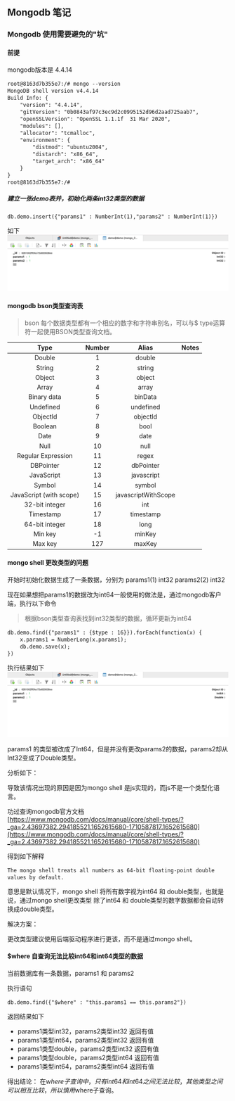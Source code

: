 ## Mongodb 笔记

### Mongodb 使用需要避免的"坑"

#### 前提

mongodb版本是 4.4.14

```shell
root@8163d7b355e7:/# mongo --version
MongoDB shell version v4.4.14
Build Info: {
    "version": "4.4.14",
    "gitVersion": "0b0843af97c3ec9d2c0995152d96d2aad725aab7",
    "openSSLVersion": "OpenSSL 1.1.1f  31 Mar 2020",
    "modules": [],
    "allocator": "tcmalloc",
    "environment": {
        "distmod": "ubuntu2004",
        "distarch": "x86_64",
        "target_arch": "x86_64"
    }
}
root@8163d7b355e7:/# 
```

##### 建立一张demo表并，初始化两条int32类型的数据

```shell
db.demo.insert({"params1" : NumberInt(1),"params2" : NumberInt(1)})
```

如下
![img.png](img.png)

#### mongodb bson类型查询表

> bson 每个数据类型都有一个相应的数字和字符串别名，可以与$ type运算符一起使用BSON类型查询文档。

| Type | Number | Alias | Notes |
| :----: | :----:  | :----: | :----: |
| Double |    1 | double |  |
| String | 2 | string |  |
| Object | 3 | object |  |
| Array | 4 | array |  |
| Binary data     | 5 | binData  |  |
| Undefined | 6 | undefined |  |
| ObjectId | 7 | objectId |  |
| Boolean | 8 | bool |  |
| Date | 9 | date |  |
| Null | 10 | null |  |
| Regular Expression     | 11 | regex |  |
| DBPointer  | 12 | dbPointer |  |
| JavaScript | 13 | javascript |  |
| Symbol | 14 | symbol |  |
| JavaScript (with scope)     | 15 | javascriptWithScope |  |
| 32-bit integer    | 16 | int |  |
| Timestamp     | 17 | timestamp |  |
| 64-bit integer         | 18 | long |  |
| Min key        | -1 | minKey |  |
| Max key     | 127  | maxKey |  |

#### mongo shell 更改类型的问题

开始时初始化数据生成了一条数据，分别为 params1(1) int32 params2(2) int32

现在如果想把params1的数据改为int64一般使用的做法是，通过mongodb客户端，执行以下命令
> 根据bson类型查询表找到int32类型的数据，循环更新为int64

```shell
db.demo.find({"params1" : {$type : 16}}).forEach(function(x) {
	x.params1 = NumberLong(x.params1);
	db.demo.save(x);
})
```

执行结果如下
![img_1.png](img_1.png)

params1 的类型被改成了Int64，但是并没有更改params2的数据，params2却从Int32变成了Double类型。

分析如下：

导致该情况出现的原因是因为mongo shell 是js实现的，而js不是一个类型化语言。

功过查询mongodb官方文档
[https://www.mongodb.com/docs/manual/core/shell-types/?_ga=2.43697382.294185521.1652615680-1710587817.1652615680](https://www.mongodb.com/docs/manual/core/shell-types/?_ga=2.43697382.294185521.1652615680-1710587817.1652615680)

得到如下解释

```text
The mongo shell treats all numbers as 64-bit floating-point double values by default.
```

意思是默认情况下，mongo shell 将所有数字视为int64 和 double类型，也就是说，通过mongo shell更改类型 除了int64 和 double类型的数字数据都会自动转换成double类型。

解决方案：

更改类型建议使用后端驱动程序进行更该，而不是通过mongo shell。

#### $where 自查询无法比较int64和int64类型的数据

当前数据库有一条数据，params1 和 params2

执行语句

```shell
db.demo.find({"$where" : "this.params1 == this.params2"})
```

返回结果如下

+ params1类型int32，params2类型int32 返回有值
+ params1类型int64，params2类型int32 返回有值
+ params1类型double，params2类型int32 返回有值
+ params1类型double，params2类型int64 返回有值
+ params1类型int64，params2类型int64 返回有值

得出结论： 在$where 子查询中，只有int64和int64之间无法比较，其他类型之间可以相互比较，所以慎用$where子查询。